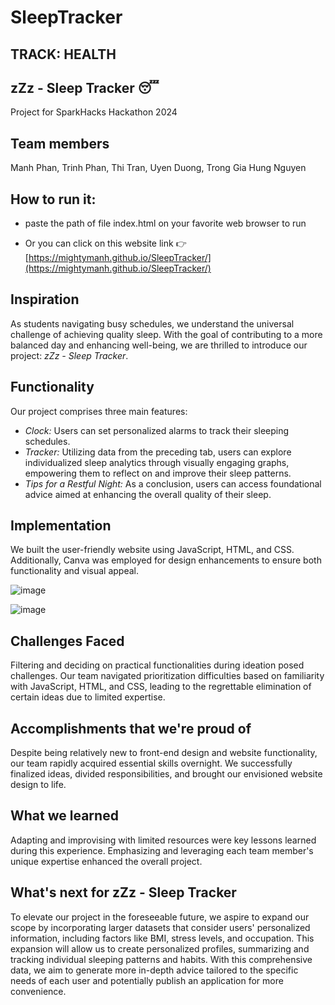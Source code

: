# SleepTracker

## TRACK: HEALTH

## zZz - Sleep Tracker 😴

Project for SparkHacks Hackathon 2024

## Team members

Manh Phan, Trinh Phan, Thi Tran, Uyen Duong, Trong Gia Hung Nguyen

## How to run it:

- paste the path of file index.html on your favorite web browser to run
  
- Or you can click on this website link 👉 [https://mightymanh.github.io/SleepTracker/](https://mightymanh.github.io/SleepTracker/)

## Inspiration

As students navigating busy schedules, we understand the universal challenge of achieving quality sleep. With the goal of contributing to a more balanced day and enhancing well-being, we are thrilled to introduce our project: *zZz - Sleep Tracker*.

## Functionality

Our project comprises three main features:
- *Clock:* Users can set personalized alarms to track their sleeping schedules.
- *Tracker:* Utilizing data from the preceding tab, users can explore individualized sleep analytics through visually engaging graphs, empowering them to reflect on and improve their sleep patterns.
- *Tips for a Restful Night:* As a conclusion, users can access foundational advice aimed at enhancing the overall quality of their sleep.

## Implementation

We built the user-friendly website using JavaScript, HTML, and CSS. Additionally, Canva was employed for design enhancements to ensure both functionality and visual appeal. 

![image](https://github.com/Mightymanh/SleepTracker/assets/92337557/761e8b69-8849-44ff-b0d8-6681af0a3a6d)


![image](https://github.com/Mightymanh/SleepTracker/assets/92337557/2b4c9d42-9524-4492-b9f7-57647227a44f)



## Challenges Faced

Filtering and deciding on practical functionalities during ideation posed challenges. Our team navigated prioritization difficulties based on familiarity with JavaScript, HTML, and CSS, leading to the regrettable elimination of certain ideas due to limited expertise.

## Accomplishments that we're proud of

Despite being relatively new to front-end design and website functionality, our team rapidly acquired essential skills overnight. We successfully finalized ideas, divided responsibilities, and brought our envisioned website design to life.

## What we learned

Adapting and improvising with limited resources were key lessons learned during this experience. Emphasizing and leveraging each team member's unique expertise enhanced the overall project.

## What's next for zZz - Sleep Tracker

To elevate our project in the foreseeable future, we aspire to expand our scope by incorporating larger datasets that consider users' personalized information, including factors like BMI, stress levels, and occupation. This expansion will allow us to create personalized profiles, summarizing and tracking individual sleeping patterns and habits. With this comprehensive data, we aim to generate more in-depth advice tailored to the specific needs of each user and potentially publish an application for more convenience.
